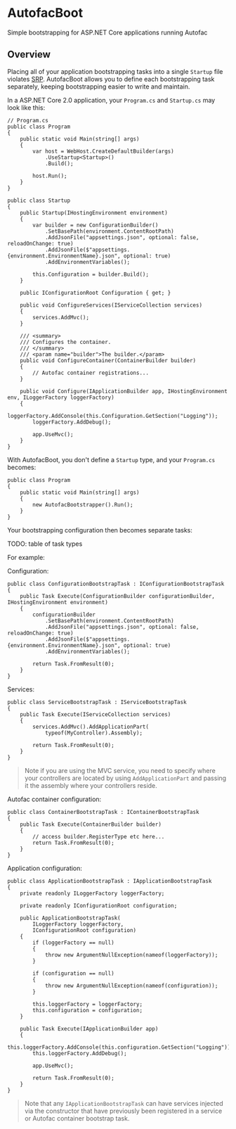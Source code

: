 # AutofacBoot
Simple bootstrapping for ASP.NET Core applications running Autofac

## Overview

Placing all of your application bootstrapping tasks into a single `Startup` file violates [SRP](https://en.wikipedia.org/wiki/Single_responsibility_principle). AutofacBoot allows you to define each bootstrapping task separately, keeping bootstrapping easier to write and maintain.

In a ASP.NET Core 2.0 application, your `Program.cs` and `Startup.cs` may look like this:

```
// Program.cs
public class Program
{   
    public static void Main(string[] args)
    {
        var host = WebHost.CreateDefaultBuilder(args)
            .UseStartup<Startup>()
            .Build();

        host.Run();
    }
}

public class Startup
{
    public Startup(IHostingEnvironment environment)
    {
        var builder = new ConfigurationBuilder()
            .SetBasePath(environment.ContentRootPath)
            .AddJsonFile("appsettings.json", optional: false, reloadOnChange: true)
            .AddJsonFile($"appsettings.{environment.EnvironmentName}.json", optional: true)
            .AddEnvironmentVariables();

        this.Configuration = builder.Build();
    }

    public IConfigurationRoot Configuration { get; }

    public void ConfigureServices(IServiceCollection services)
    {    
        services.AddMvc();
    }

    /// <summary>
    /// Configures the container.
    /// </summary>
    /// <param name="builder">The builder.</param>
    public void ConfigureContainer(ContainerBuilder builder)
    {
        // Autofac container registrations...
    }

    public void Configure(IApplicationBuilder app, IHostingEnvironment env, ILoggerFactory loggerFactory)
    {
        loggerFactory.AddConsole(this.Configuration.GetSection("Logging"));
        loggerFactory.AddDebug();

        app.UseMvc();
    }
}
```

With AutofacBoot, you don't define a `Startup` type, and your `Program.cs` becomes:

```
public class Program
{
    public static void Main(string[] args)
    {
        new AutofacBootstrapper().Run();
    }
}
```

Your bootstrapping configuration then becomes separate tasks:

TODO: table of task types

For example:

Configuration:

```
public class ConfigurationBootstrapTask : IConfigurationBootstrapTask
{
    public Task Execute(ConfigurationBuilder configurationBuilder, IHostingEnvironment environment)
    {
        configurationBuilder
            .SetBasePath(environment.ContentRootPath)
            .AddJsonFile("appsettings.json", optional: false, reloadOnChange: true)
            .AddJsonFile($"appsettings.{environment.EnvironmentName}.json", optional: true)
            .AddEnvironmentVariables();

        return Task.FromResult(0);
    }
}
```

Services:

```
public class ServiceBootstrapTask : IServiceBootstrapTask
{
    public Task Execute(IServiceCollection services)
    {
        services.AddMvc().AddApplicationPart(
            typeof(MyController).Assembly);

        return Task.FromResult(0);
    }
}
```

> Note if you are using the MVC service, you need to specify where your controllers are located by using `AddApplicationPart` and passing it the assembly where your controllers reside.

Autofac container configuration:

```
public class ContainerBootstrapTask : IContainerBootstrapTask
{
    public Task Execute(ContainerBuilder builder)
    {
        // access builder.RegisterType etc here...
        return Task.FromResult(0);
    }
}
```

Application configuration:

```
public class ApplicationBootstrapTask : IApplicationBootstrapTask
{
    private readonly ILoggerFactory loggerFactory;

    private readonly IConfigurationRoot configuration;

    public ApplicationBootstrapTask(
        ILoggerFactory loggerFactory,
        IConfigurationRoot configuration)
    {
        if (loggerFactory == null)
        {
            throw new ArgumentNullException(nameof(loggerFactory));
        }

        if (configuration == null)
        {
            throw new ArgumentNullException(nameof(configuration));
        }

        this.loggerFactory = loggerFactory;
        this.configuration = configuration;
    }

    public Task Execute(IApplicationBuilder app)
    {
        this.loggerFactory.AddConsole(this.configuration.GetSection("Logging"));
        this.loggerFactory.AddDebug();

        app.UseMvc();

        return Task.FromResult(0);
    }
}
```

> Note that any `IApplicationBootstrapTask` can have services injected via the constructor that have previously been registered in a service or Autofac container bootstrap task.
